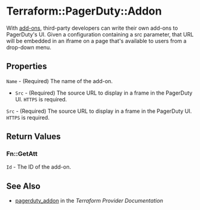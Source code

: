 # Terraform::PagerDuty::Addon

With [add-ons](https://v2.developer.pagerduty.com/v2/page/api-reference#!/Add-ons/get_addons), third-party developers can write their own add-ons to PagerDuty's UI. Given a configuration containing a src parameter, that URL will be embedded in an iframe on a page that's available to users from a drop-down menu.

## Properties

`Name` - (Required) The name of the add-on.
* `Src` - (Required) The source URL to display in a frame in the PagerDuty UI. `HTTPS` is required.

`Src` - (Required) The source URL to display in a frame in the PagerDuty UI. `HTTPS` is required.


## Return Values

### Fn::GetAtt

`Id` - The ID of the add-on.

## See Also

* [pagerduty_addon](https://www.terraform.io/docs/providers/pagerduty/r/addon.html) in the _Terraform Provider Documentation_
